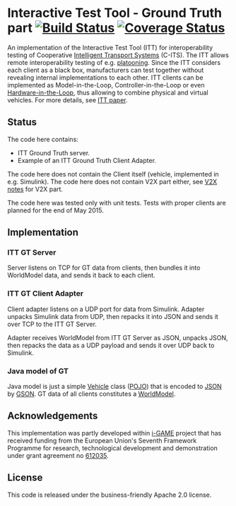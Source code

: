 # Interactive Test Tool - Ground Truth part [![Build Status](https://travis-ci.org/alexvoronov/itt-gt.svg?branch=master)](https://travis-ci.org/alexvoronov/itt-gt) [![Coverage Status](https://coveralls.io/repos/alexvoronov/itt-gt/badge.svg?branch=master)](https://coveralls.io/r/alexvoronov/itt-gt?branch=master)

An implementation of the Interactive Test Tool (ITT) for interoperability testing of Cooperative [Intelligent Transport Systems](http://en.wikipedia.org/wiki/Intelligent_transportation_system) (C-ITS). The ITT allows remote interoperability testing of e.g. [platooning](http://en.wikipedia.org/wiki/Platoon_%28automobile%29). Since the ITT considers each client as a black box, manufacturers can test together without revealing internal implementations to each other. ITT clients can be implemented as Model-in-the-Loop, Controller-in-the-Loop or even [Hardware-in-the-Loop](http://en.wikipedia.org/wiki/Hardware-in-the-loop_simulation), thus allowing to combine physical and virtual vehicles. For more details, see [ITT paper](https://github.com/alexvoronov/itt-gt/blob/master/doc/Interactive.Test.Tool.preprint.pdf).


## Status
The code here contains:

  - ITT Ground Truth server.
  - Example of an ITT Ground Truth Client Adapter. 


The code here does not contain the Client itself (vehicle, implemented in e.g. Simulink). 
The code here does not contain V2X part either, see [V2X notes](https://github.com/alexvoronov/itt-gt/blob/master/doc/V2X.md) for V2X part.

The code here was tested only with unit tests. Tests with proper clients are planned for the end of May 2015.

## Implementation

### ITT GT Server

Server listens on TCP for GT data from clients, then bundles it into WorldModel data, and sends it back to each client.

### ITT GT Client Adapter

Client adapter listens on a UDP port for data from Simulink. Adapter unpacks Simulink data from UDP, then repacks it into JSON and sends it over TCP to the ITT GT Server. 

Adapter receives WorldModel from ITT GT Server as JSON, unpacks JSON, then repacks the data as a UDP payload and sends it over UDP back to Simulink.

### Java model of GT

Java model is just a simple [Vehicle](https://github.com/alexvoronov/itt-gt/blob/master/src/main/java/net/gcdc/ittgt/model/Vehicle.java) class ([POJO](http://en.wikipedia.org/wiki/Plain_Old_Java_Object)) that is encoded to [JSON](http://en.wikipedia.org/wiki/JSON) by [GSON](https://github.com/google/gson). GT data of all clients constitutes a [WorldModel](https://github.com/alexvoronov/itt-gt/blob/master/src/main/java/net/gcdc/ittgt/model/WorldModel.java).


## Acknowledgements
This implementation was partly developed within [i-GAME](http://gcdc.net/i-game) project that has received funding from the European Union's Seventh Framework Programme for research, technological development and demonstration under grant agreement no [612035](http://cordis.europa.eu/project/rcn/110506_en.html).


## License

This code is released under the business-friendly Apache 2.0 license.
